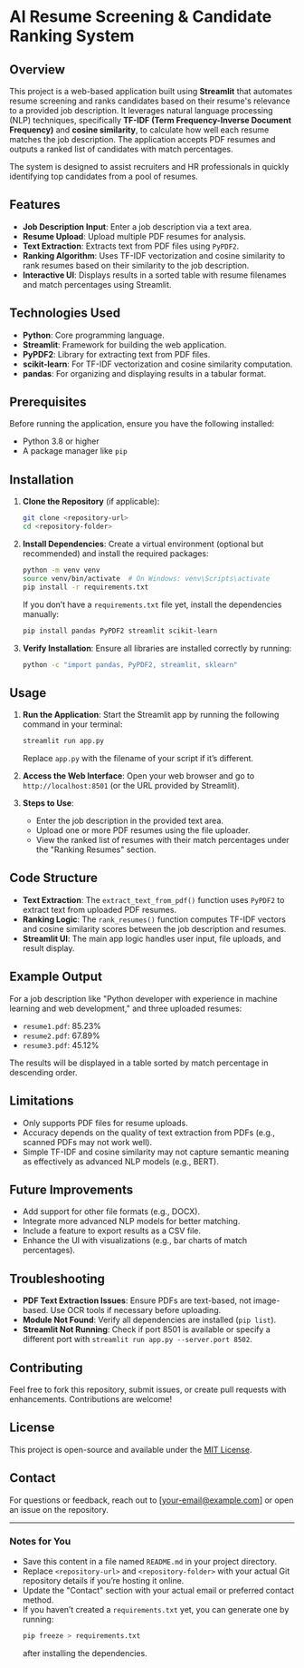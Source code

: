 

# AI Resume Screening & Candidate Ranking System

## Overview
This project is a web-based application built using **Streamlit** that automates resume screening and ranks candidates based on their resume's relevance to a provided job description. It leverages natural language processing (NLP) techniques, specifically **TF-IDF (Term Frequency-Inverse Document Frequency)** and **cosine similarity**, to calculate how well each resume matches the job description. The application accepts PDF resumes and outputs a ranked list of candidates with match percentages.

The system is designed to assist recruiters and HR professionals in quickly identifying top candidates from a pool of resumes.

## Features
- **Job Description Input**: Enter a job description via a text area.
- **Resume Upload**: Upload multiple PDF resumes for analysis.
- **Text Extraction**: Extracts text from PDF files using `PyPDF2`.
- **Ranking Algorithm**: Uses TF-IDF vectorization and cosine similarity to rank resumes based on their similarity to the job description.
- **Interactive UI**: Displays results in a sorted table with resume filenames and match percentages using Streamlit.

## Technologies Used
- **Python**: Core programming language.
- **Streamlit**: Framework for building the web application.
- **PyPDF2**: Library for extracting text from PDF files.
- **scikit-learn**: For TF-IDF vectorization and cosine similarity computation.
- **pandas**: For organizing and displaying results in a tabular format.

## Prerequisites
Before running the application, ensure you have the following installed:
- Python 3.8 or higher
- A package manager like `pip`

## Installation
1. **Clone the Repository** (if applicable):
   ```bash
   git clone <repository-url>
   cd <repository-folder>
   ```

2. **Install Dependencies**:
   Create a virtual environment (optional but recommended) and install the required packages:
   ```bash
   python -m venv venv
   source venv/bin/activate  # On Windows: venv\Scripts\activate
   pip install -r requirements.txt
   ```

   If you don’t have a `requirements.txt` file yet, install the dependencies manually:
   ```bash
   pip install pandas PyPDF2 streamlit scikit-learn
   ```

3. **Verify Installation**:
   Ensure all libraries are installed correctly by running:
   ```bash
   python -c "import pandas, PyPDF2, streamlit, sklearn"
   ```

## Usage
1. **Run the Application**:
   Start the Streamlit app by running the following command in your terminal:
   ```bash
   streamlit run app.py
   ```
   Replace `app.py` with the filename of your script if it’s different.

2. **Access the Web Interface**:
   Open your web browser and go to `http://localhost:8501` (or the URL provided by Streamlit).

3. **Steps to Use**:
   - Enter the job description in the provided text area.
   - Upload one or more PDF resumes using the file uploader.
   - View the ranked list of resumes with their match percentages under the "Ranking Resumes" section.

## Code Structure
- **Text Extraction**: The `extract_text_from_pdf()` function uses `PyPDF2` to extract text from uploaded PDF resumes.
- **Ranking Logic**: The `rank_resumes()` function computes TF-IDF vectors and cosine similarity scores between the job description and resumes.
- **Streamlit UI**: The main app logic handles user input, file uploads, and result display.

## Example Output
For a job description like "Python developer with experience in machine learning and web development," and three uploaded resumes:
- `resume1.pdf`: 85.23%
- `resume2.pdf`: 67.89%
- `resume3.pdf`: 45.12%

The results will be displayed in a table sorted by match percentage in descending order.

## Limitations
- Only supports PDF files for resume uploads.
- Accuracy depends on the quality of text extraction from PDFs (e.g., scanned PDFs may not work well).
- Simple TF-IDF and cosine similarity may not capture semantic meaning as effectively as advanced NLP models (e.g., BERT).

## Future Improvements
- Add support for other file formats (e.g., DOCX).
- Integrate more advanced NLP models for better matching.
- Include a feature to export results as a CSV file.
- Enhance the UI with visualizations (e.g., bar charts of match percentages).

## Troubleshooting
- **PDF Text Extraction Issues**: Ensure PDFs are text-based, not image-based. Use OCR tools if necessary before uploading.
- **Module Not Found**: Verify all dependencies are installed (`pip list`).
- **Streamlit Not Running**: Check if port 8501 is available or specify a different port with `streamlit run app.py --server.port 8502`.

## Contributing
Feel free to fork this repository, submit issues, or create pull requests with enhancements. Contributions are welcome!

## License
This project is open-source and available under the [MIT License](LICENSE).

## Contact
For questions or feedback, reach out to [your-email@example.com] or open an issue on the repository.

---

### Notes for You
- Save this content in a file named `README.md` in your project directory.
- Replace `<repository-url>` and `<repository-folder>` with your actual Git repository details if you’re hosting it online.
- Update the "Contact" section with your actual email or preferred contact method.
- If you haven’t created a `requirements.txt` yet, you can generate one by running:
  ```bash
  pip freeze > requirements.txt
  ```
  after installing the dependencies.
